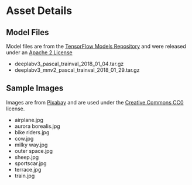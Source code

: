 # Asset Details

## Model Files

Model files are from the [TensorFlow Models Repository](https://github.com/tensorflow/models) and were released under an [Apache 2 License](https://github.com/tensorflow/models/blob/master/LICENSE)

* deeplabv3_pascal_trainval_2018_01_04.tar.gz
* deeplabv3_mnv2_pascal_trainval_2018_01_29.tar.gz

## Sample Images

Images are from [Pixabay](https://pixabay.com/) and are used under the [Creative Commons CC0](https://creativecommons.org/publicdomain/zero/1.0/) license.
* airplane.jpg
* aurora borealis.jpg
* bike riders.jpg
* cow.jpg
* milky way.jpg
* outer space.jpg
* sheep.jpg
* sportscar.jpg
* terrace.jpg
* train.jpg
